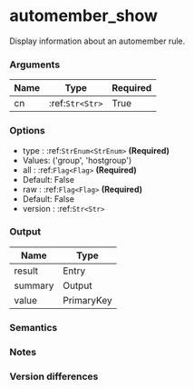[//]: # (THE CONTENT BELOW IS GENERATED. DO NOT EDIT.)
# automember_show

Display information about an automember rule.


### Arguments
|Name|Type|Required
|-|-|-
|cn|:ref:`Str<Str>`|True

### Options
* type : :ref:`StrEnum<StrEnum>` **(Required)**
 * Values: ('group', 'hostgroup')
* all : :ref:`Flag<Flag>` **(Required)**
 * Default: False
* raw : :ref:`Flag<Flag>` **(Required)**
 * Default: False
* version : :ref:`Str<Str>`

### Output
|Name|Type
|-|-
|result|Entry
|summary|Output
|value|PrimaryKey

[//]: # (ADD YOUR NOTES BELOW. THESE WILL BE PICKED EVERY TIME THE DOCS ARE REGENERATED. //end)
### Semantics

### Notes

### Version differences